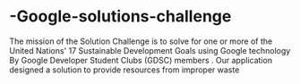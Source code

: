 # -Google-solutions-challenge
 The mission of the Solution Challenge is to solve for one or more of the  United Nations' 17 Sustainable Development Goals using Google  technology By Google Developer Student Clubs (GDSC) members . Our application designed a solution to provide resources from improper  waste
